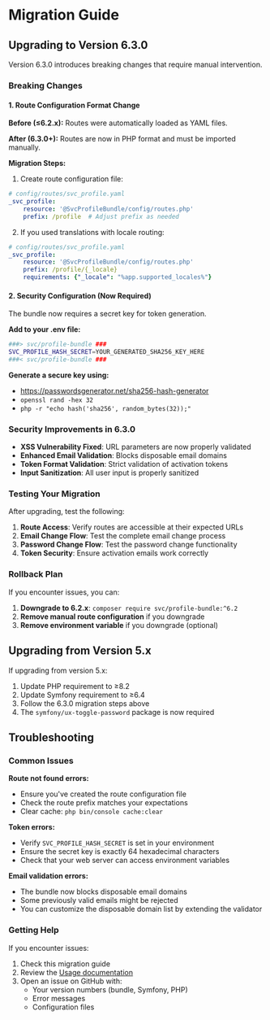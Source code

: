 # Migration Guide

## Upgrading to Version 6.3.0

Version 6.3.0 introduces breaking changes that require manual intervention.

### Breaking Changes

#### 1. Route Configuration Format Change

**Before (≤6.2.x):**
Routes were automatically loaded as YAML files.

**After (6.3.0+):**
Routes are now in PHP format and must be imported manually.

**Migration Steps:**

1. Create route configuration file:
```yaml
# config/routes/svc_profile.yaml
_svc_profile:
    resource: '@SvcProfileBundle/config/routes.php'
    prefix: /profile  # Adjust prefix as needed
```

2. If you used translations with locale routing:
```yaml
# config/routes/svc_profile.yaml
_svc_profile:
    resource: '@SvcProfileBundle/config/routes.php'
    prefix: /profile/{_locale}
    requirements: {"_locale": "%app.supported_locales%"}
```

#### 2. Security Configuration (Now Required)

The bundle now requires a secret key for token generation.

**Add to your .env file:**
```sh
###> svc/profile-bundle ###
SVC_PROFILE_HASH_SECRET=YOUR_GENERATED_SHA256_KEY_HERE
###< svc/profile-bundle ###
```

**Generate a secure key using:**
- https://passwordsgenerator.net/sha256-hash-generator
- `openssl rand -hex 32`
- `php -r "echo hash('sha256', random_bytes(32));"`

### Security Improvements in 6.3.0

- **XSS Vulnerability Fixed**: URL parameters are now properly validated
- **Enhanced Email Validation**: Blocks disposable email domains
- **Token Format Validation**: Strict validation of activation tokens
- **Input Sanitization**: All user input is properly sanitized

### Testing Your Migration

After upgrading, test the following:

1. **Route Access**: Verify routes are accessible at their expected URLs
2. **Email Change Flow**: Test the complete email change process
3. **Password Change Flow**: Test the password change functionality
4. **Token Security**: Ensure activation emails work correctly

### Rollback Plan

If you encounter issues, you can:

1. **Downgrade to 6.2.x**: `composer require svc/profile-bundle:^6.2`
2. **Remove manual route configuration** if you downgrade
3. **Remove environment variable** if you downgrade (optional)

## Upgrading from Version 5.x

If upgrading from version 5.x:

1. Update PHP requirement to ≥8.2
2. Update Symfony requirement to ≥6.4
3. Follow the 6.3.0 migration steps above
4. The `symfony/ux-toggle-password` package is now required

## Troubleshooting

### Common Issues

**Route not found errors:**
- Ensure you've created the route configuration file
- Check the route prefix matches your expectations
- Clear cache: `php bin/console cache:clear`

**Token errors:**
- Verify `SVC_PROFILE_HASH_SECRET` is set in your environment
- Ensure the secret key is exactly 64 hexadecimal characters
- Check that your web server can access environment variables

**Email validation errors:**
- The bundle now blocks disposable email domains
- Some previously valid emails might be rejected
- You can customize the disposable domain list by extending the validator

### Getting Help

If you encounter issues:

1. Check this migration guide
2. Review the [Usage documentation](usage.md)
3. Open an issue on GitHub with:
   - Your version numbers (bundle, Symfony, PHP)
   - Error messages
   - Configuration files
